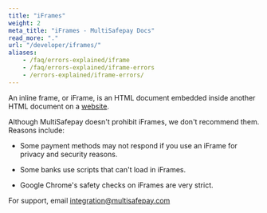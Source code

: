 ```yaml
---
title: "iFrames"
weight: 2
meta_title: "iFrames - MultiSafepay Docs"
read_more: "."
url: "/developer/iframes/"
aliases:
    - /faq/errors-explained/iframe
    - /faq/errors-explained/iframe-errors
    - /errors-explained/iframe-errors/
---
```

 
An inline frame, or iFrame, is an HTML document embedded inside another HTML document on a [website](/glossaries/multisafepay-glossary/#website). 
 
Although MultiSafepay doesn't prohibit iFrames, we don't recommend them. Reasons include:

- Some payment methods may not respond if you use an iFrame for privacy and security reasons.
 
- Some banks use scripts that can't load in iFrames. 

- Google Chrome's safety checks on iFrames are very strict.

For support, email <integration@multisafepay.com>
 
